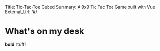 Title:          Tic-Tac-Toe Cubed
Summary:        A 9x9 Tic Tac Toe Game built with Vue
External_Url: /#/

# What's on my desk
**bold** stuff!
